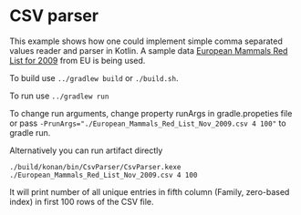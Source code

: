 # CSV parser

 This example shows how one could implement simple comma separated values reader and parser in Kotlin.
A sample data [European Mammals Red List for 2009](https://data.europa.eu/euodp/en/data/dataset?res_format=CSV)
from EU is being used.

To build use `../gradlew build` or `./build.sh`.

To run use `../gradlew run`

To change run arguments, change property runArgs in gradle.propeties file 
or pass `-PrunArgs="./European_Mammals_Red_List_Nov_2009.csv 4 100"` to gradle run. 

Alternatively you can run artifact directly 

    ./build/konan/bin/CsvParser/CsvParser.kexe ./European_Mammals_Red_List_Nov_2009.csv 4 100

It will print number of all unique entries in fifth column
(Family, zero-based index) in first 100 rows of the CSV file.
